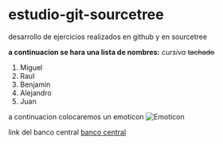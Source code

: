 # estudio-git-sourcetree
desarrollo de ejercicios realizados en github y en sourcetree

**a continuacion se hara una lista de nombres:**
*cursiva*
~~tachado~~
<ol>
<li>Miguel</li>
<li>Raul</li>
<li>Benjamin</li>
<li>Alejandro</li>
<li>Juan</li>
</ol>

a continuacion colocaremos un emoticon
![Emoticon](https://i.pinimg.com/originals/e5/ba/7b/e5ba7bac88c00eaa57799cfd7dbd221c.jpg)

link del banco central
[banco central](https://www.bcentral.cl/web/banco-central/areas/politica-financiera)
